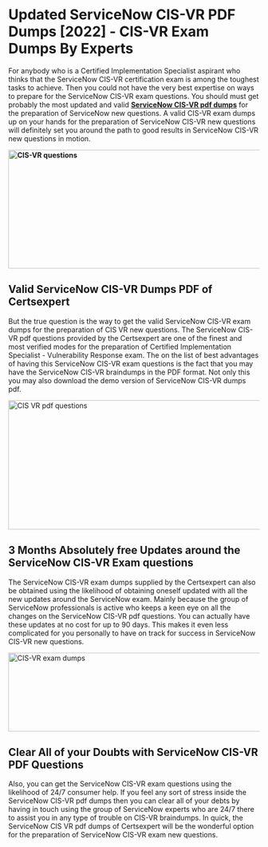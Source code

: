 <h1><strong>Updated ServiceNow CIS-VR PDF Dumps [2022] - CIS-VR Exam Dumps By Experts&nbsp;</strong></h1>
<p><span style="font-weight: 400;">For anybody who is a Certified Implementation Specialist aspirant who thinks that the ServiceNow CIS-VR certification exam is among the toughest tasks to achieve. Then you could not have the very best expertise on ways to prepare for the ServiceNow CIS-VR exam questions. You should must get probably the most updated and valid <strong><a href="https://www.certsexpert.com/CIS-VR-pdf-questions.html">ServiceNow CIS-VR pdf dumps</a></strong> for the preparation of ServiceNow new questions. A valid  CIS-VR exam dumps up on your hands for the preparation of ServiceNow CIS-VR new questions will definitely set you around the path to good results in ServiceNow CIS-VR new questions in motion.</span></p>
<p><span style="font-weight: 400;"><strong><img style="display: block; margin-left: auto; margin-right: auto;" src="https://i.ibb.co/QXh983F/73475278-2429792180625311-4586132736837681152-n.jpg" alt="CIS-VR questions" width="632" height="238" /></strong></span></p>
<h2><strong>Valid ServiceNow CIS-VR Dumps PDF of Certsexpert</strong></h2>
<p><span style="font-weight: 400;">But the true question is the way to get the valid ServiceNow CIS-VR exam dumps for the preparation of CIS VR new questions. The ServiceNow CIS-VR pdf questions provided by the Certsexpert are one of the finest and most verified modes for the preparation of Certified Implementation Specialist - Vulnerability Response exam. The on the list of best advantages of having this ServiceNow CIS-VR exam questions is the fact that you may have the ServiceNow CIS-VR braindumps in the PDF format. Not only this you may also download the demo version of ServiceNow CIS-VR dumps pdf.</span></p>
<p><span style="font-weight: 400;"><img style="display: block; margin-left: auto; margin-right: auto;" src="https://i.ibb.co/Jd8hN2L/76714008-3182067705200142-8735104740007870464-n.jpg" alt="CIS VR pdf questions" width="701" height="259" /></span></p>
<h2><strong>3 Months Absolutely free Updates around the ServiceNow CIS-VR Exam questions</strong></h2>
<p><span style="font-weight: 400;">The ServiceNow CIS-VR exam dumps supplied by the Certsexpert can also be obtained using the likelihood of obtaining oneself updated with all the new updates around the ServiceNow exam. Mainly because the group of ServiceNow professionals is active who keeps a keen eye on all the changes on the ServiceNow CIS-VR pdf questions. You can actually have these updates at no cost for up to 90 days. This makes it even less complicated for you personally to have on track for success in ServiceNow CIS-VR new questions.</span></p>
<p><span style="font-weight: 400;"><a href="https://www.certsexpert.com/CIS-VR-pdf-questions.html"><img style="display: block; margin-left: auto; margin-right: auto;" src="https://i.ibb.co/TMnKrkJ/75398236-424489711531572-5064688549987614720-n.jpg" alt="CIS-VR exam dumps" width="714" height="158" /></a></span></p>
<h2><strong>Clear All of your Doubts with ServiceNow CIS-VR PDF Questions</strong></h2>
<p>Also, you can get the ServiceNow CIS-VR exam questions using the likelihood of 24/7 consumer help. If you feel any sort of stress inside the ServiceNow CIS-VR pdf dumps then you can clear all of your debts by having in touch using the group of ServiceNow experts who are 24/7 there to assist you in any type of trouble on  CIS-VR braindumps. In quick, the ServiceNow CIS VR pdf dumps of Certsexpert will be the wonderful option for the preparation of ServiceNow CIS-VR exam new questions.</p>

